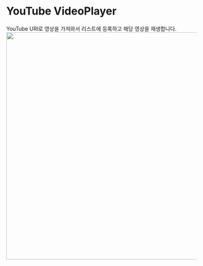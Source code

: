 # YouTube VideoPlayer

YouTube URl로 영상을 가져와서 리스트에 등록하고 해당 영상을 재생합니다.   
<img src="https://user-images.githubusercontent.com/59474775/128144520-c5e3049f-031c-4632-9b11-033a79dfd345.gif" height=600 >

